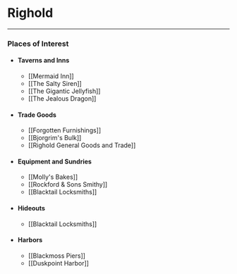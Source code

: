 # Righold

****

### Places of Interest
 * #### Taverns and Inns
	* [[Mermaid Inn]]
	* [[The Salty Siren]]
	* [[The Gigantic Jellyfish]]
	* [[The Jealous Dragon]]
* #### Trade Goods
	* [[Forgotten Furnishings]]
	* [[Bjorgrim's Bulk]]
	* [[Righold General Goods and Trade]]
* #### Equipment and Sundries
	* [[Molly's Bakes]]
	* [[Rockford & Sons Smithy]]
	* [[Blacktail Locksmiths]]
* #### Hideouts
	* [[Blacktail Locksmiths]]
* #### Harbors
	* [[Blackmoss Piers]]
	* [[Duskpoint Harbor]]